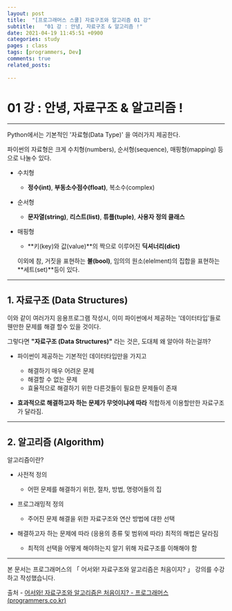 ```yaml
---
layout: post
title:  "[프로그래머스 스쿨] 자료구조와 알고리즘 01 강"
subtitle:   "01 강 : 안녕, 자료구조 & 알고리즘 !"
date: 2021-04-19 11:45:51 +0900
categories: study
pages : class
tags: [programmers, Dev]
comments: true
related_posts:
    
---
```


# 01 강 : 안녕, 자료구조 & 알고리즘 !
---

Python에서는 기본적인 '자료형(Data Type)' 을 여러가지 제공한다.

파이썬의 자료형은 크게 수치형(numbers), 순서형(sequence), 매핑형(mapping) 등으로 나눌수 있다.

- 수치형
    - **정수(int)**, **부동소수점수(float)**, 복소수(complex)


- 순서형
    - **문자열(string)**, **리스트(list)**, **튜플(tuple)**, **사용자 정의 클래스**


- 매핑형
    - **키(key)와 값(value)**의 짝으로 이루어진 **딕셔너리(dict)**


  이외에 참, 거짓을 표현하는 **불(bool)**,
  임의의 원소(elelment)의 집합을 표현하는 **세트(set)**등이 있다.

---

## 1. 자료구조 (Data Structures)
이와 같이 여러가지 응용프로그램 작성시, 이미 파이썬에서 제공하는
'데이터타입'들로 웬만한 문제를 해결 할수 있을 것이다.

그렇다면 **"자료구조 (Data Structures)"** 라는 것은, 도대체 왜 알아야 하는걸까?

- 파이썬이 제공하는 기본적인 데이터타입만을 가지고

  - 해결하기 매우 어려운 문제
  - 해결할 수 없는 문제
  - 효율적으로 해결하기 위한 다른것들이 필요한 문제들이 존재


- **효과적으로 해결하고자 하는 문제가 무엇이냐에 따라** 적합하게 이용할만한 자료구조가 달라짐.


---

## 2. 알고리즘 (Algorithm)

알고리즘이란?

- 사전적 정의
  - 어떤 문제를 해결하기 위한, 절차, 방법, 명령어들의 집


- 프로그래밍적 정의
  - 주어진 문제 해결을 위한 자료구조와 연산 방법에 대한 선택


- 해결하고자 하는 문제에 따라 (응용의 종류 및 범위에 따라) 최적의 해법은 달라짐
  - 최적의 선택을 어떻게 해야하는지 알기 위해 자료구조를 이해해야 함

---

본 문서는 프로그래머스의 「 어서와! 자료구조와 알고리즘은 처음이지? 」 강의를 수강하고 작성했습니다.


출처 - [어서와! 자료구조와 알고리즘은 처음이지? - 프로그래머스 (programmers.co.kr)](https://programmers.co.kr/learn/courses/57)
